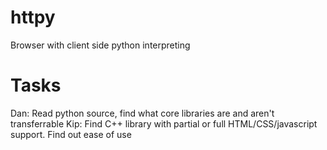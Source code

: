 httpy
=====

Browser with client side python interpreting

Tasks
======

Dan: Read python source, find what core libraries are and aren't transferrable
Kip: Find C++ library with partial or full HTML/CSS/javascript support. Find out ease of use

